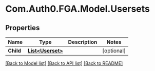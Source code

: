 # Com.Auth0.FGA.Model.Usersets

## Properties

Name | Type | Description | Notes
------------ | ------------- | ------------- | -------------
**Child** | [**List&lt;Userset&gt;**](Userset.md) |  | [optional] 

[[Back to Model list]](../README.md#models) [[Back to API list]](../README.md#api-endpoints) [[Back to README]](../README.md)

